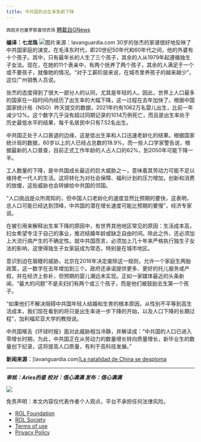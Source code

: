 ```yaml
---
title: 中共国的出生率急剧下降
---
```

`西班牙巴塞罗那喜悦农场` [轉載自GNews](https://gnews.org/zh-hans/1879952/)

**编译：七龙珠**
![](https://assets.gnews.org/wp-content/uploads/2022/01/tempsnip06-3.png)图片来源：lavanguardia.com
30岁的张杰的家谱很好地反映了中共国家庭的演变。在毛泽东时代，即20世纪50年代和60年代之间，他的外婆有十个孩子。其中，只有最年长的人生了三个孩子，其余的人从1979年起遵循独生子女法。现在，在她的11个表亲中，有两个抚养了两个孩子，其余的人满足于一个或不要孩子，就像她的情况。“对于工薪阶层来说，在城市里养孩子的越来越少”，这位广州销售人员说。

张杰的态度得到了很大一部分人的认同，尤其是年轻的人。因此，世界上人口最多的国家在一段时间内经历了出生率的大幅下降，这一过程在去年加快了。根据中国国家统计局（NSO）昨天提交的数据，2021年约有1062万名婴儿出生，比前一年减少12%。这个数字几乎没有超过同期记录的1014万例死亡，而且是出生率处于历史最低水平的结果，每千名居民中只有7.52名出生。

中共国正处于人口衰退的边缘，这是低出生率和人口迅速老龄化的结果。根据国家统计局的数据，60岁以上的人已经占总数的18.9%，而一些人口学家警告说，根据最新的人口普查，目前正式工作年龄的人占人口的62%，到2050年可能下降一半。

工人数量的下降，是中共国成长最近的巨大威胁之一，意味着其劳动力可能不足以维持老一代人的生活。这将转化为对社会保障、福利计划的压力增加，创新和消费的放缓，这些威胁也会转嫁给中共国的邻国。

“人口挑战是众所周知的，但中国人口老龄化的速度显然比预期的要快，这表明，总人口可能已经达到顶峰，中共国的潜在增长速度可能比预期的要慢”，经济专家说。

在被引用来解释出生率下降的原因中，有世界其他地区常见的原因：生活成本高，妇女希望专注于自己的事业，推迟结婚年龄或缺乏自由时间。除此之外，还必须加上大流行病产生的不确定性。就中共国而言，必须加上几十年来严格执行独生子女法的影响，这使得独生子女家庭成为常态，特别是在城市地区。

意识到迫在眉睫的威胁，北京在2016年决定废除这一规则，允许一个家庭生两胎政策，这一数字在去年增加到三个。政府还承诺提供更多、更好的托儿服务或产假，并在经济上弥补，但预期的婴儿潮远未实现。正如一家媒体最近的头条新闻，“最大的问题”不是夫妇们有两个或三个孩子，而是他们被鼓励去生第一个孩子。

“如果他们不解决阻碍中共国年轻人结婚和生育的根本原因，从性别不平等到高生活成本，我们现在看到的将只是出生率进一步下降的开始，以及人口下降的长期过程”，加利福尼亚大学的教授说。

中共国喉舌《环球时报》面对此威胁相当冷静，并解读成：“中共国的人口已进入零增长时期，为此，中共国正在从劳动力的数量增长转向质量增长，新毕业生的数量创下纪录，这将提高人口质量，有利于高科技发展。”

**新闻来源**：[lavanguardia.com][La natalidad de China se desploma](https://www.lavanguardia.com/internacional/20220118/7993766/natalidad-china-desploma.html)

* * *

***审核：Aries的星
校对：信心满满
发布：信心满满***

![](https://assets.gnews.org/wp-content/uploads/2022/01/GNEWS_CH.-4.jpeg)

 

免责声明：本文内容仅代表作者个人观点，平台不承担任何法律风险。

- [ROL Foundation](https://rolfoundation.org/)
- [ROL Society](https://rolsociety.org/)
- [Terms of use](https://gnews.org/terms-of-use-3/)
- [Privacy Policy](https://gnews.org/privacy-policy/)
